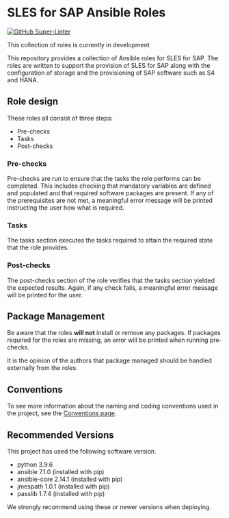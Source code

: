 # SLES for SAP Ansible Roles

[![GitHub Super-Linter](https://github.com/sap-linuxlab/community.sles-for-sap/workflows/Lint%20Code%20Base/badge.svg)](https://github.com/marketplace/actions/super-linter)

This collection of roles is currently in development

This repository provides a collection of Ansible roles for SLES for SAP. The
roles are written to support the provision of SLES for SAP along with the
configuration of storage and the provisioning of SAP software such as S4 and
HANA.

## Role design

These roles all consist of three steps:

* Pre-checks
* Tasks
* Post-checks

### Pre-checks

Pre-checks are run to ensure that the tasks the role performs can be completed.
This includes checking that mandatory variables are defined and populated and
that required software packages are present. If any of the prerequisites are
not met, a meaningful error message will be printed instructing the user how
what is required.

### Tasks

The tasks section executes the tasks required to attain the required state that
the role provides.

### Post-checks

The post-checks section of the role verifies that the tasks section yielded the
expected results. Again, if any check fails, a meaningful error message will be
printed for the user.

## Package Management

Be aware that the roles **will not** install or remove any packages. If packages
required for the roles are missing, an error will be printed when running
pre-checks.

It is the opinion of the authors that package managed should be handled
externally from the roles.

## Conventions

To see more information about the naming and coding conventions used in the
project, see the [Conventions page](Conventions.md).

## Recommended Versions

This project has used the following software version.

* python 3.9.6
* ansible 7.1.0 (installed with pip)
* ansible-core 2.14.1 (installed with pip)
* jmespath 1.0.1 (installed with pip)
* passlib 1.7.4 (installed with pip)

We strongly recommend using these or newer versions when deploying.
